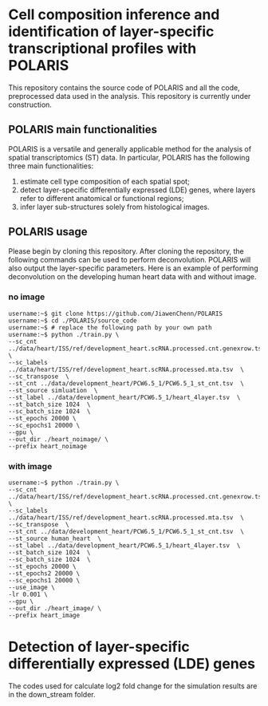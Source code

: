 # Cell composition inference and identification of layer-specific transcriptional profiles with POLARIS
This repository contains the source code of POLARIS and all the code, preprocessed data used in the analysis. This repository is currently under construction.

## POLARIS main functionalities
POLARIS is a versatile and generally applicable method for the analysis of spatial transcriptomics (ST) data. In particular, POLARIS has the following three main functionalities:
1. estimate cell type composition of each spatial spot;
2. detect layer-specific differentially expressed (LDE) genes, where layers refer to different anatomical or functional regions;
3. infer layer sub-structures solely from histological images.

## POLARIS usage
Please begin by cloning this repository. After cloning the repository, the following commands can be used to perform deconvolution. POLARIS will also output the layer-specific parameters. Here is an example of performing deconvolution on the developing human heart data with and without image.

### no image
```console
username:~$ git clone https://github.com/JiawenChenn/POLARIS
username:~$ cd ./POLARIS/source_code
username:~$ # replace the following path by your own path
username:~$ python ./train.py \
--sc_cnt ../data/heart/ISS/ref/development_heart.scRNA.processed.cnt.genexrow.tsv  \
--sc_labels ../data/heart/ISS/ref/development_heart.scRNA.processed.mta.tsv  \
--sc_transpose  \
--st_cnt ../data/development_heart/PCW6.5_1/PCW6.5_1_st_cnt.tsv  \
--st_source simluation  \
--st_label ../data/development_heart/PCW6.5_1/heart_4layer.tsv  \
--st_batch_size 1024  \
--sc_batch_size 1024  \
--st_epochs 20000 \
--sc_epochs1 20000 \
--gpu \
--out_dir ./heart_noimage/ \
--prefix heart_noimage
```
### with image
```console
username:~$ python ./train.py \
--sc_cnt ../data/heart/ISS/ref/development_heart.scRNA.processed.cnt.genexrow.tsv  \
--sc_labels ../data/heart/ISS/ref/development_heart.scRNA.processed.mta.tsv  \
--sc_transpose  \
--st_cnt ../data/development_heart/PCW6.5_1/PCW6.5_1_st_cnt.tsv  \
--st_source human_heart  \
--st_label ../data/development_heart/PCW6.5_1/heart_4layer.tsv  \
--st_batch_size 1024  \
--sc_batch_size 1024  \
--st_epochs 20000 \
--st_epochs2 20000 \
--sc_epochs1 20000 \
--use_image \
-lr 0.001 \
--gpu \
--out_dir ./heart_image/ \
--prefix heart_image
```

# Detection of layer-specific differentially expressed (LDE) genes 
The codes used for calculate log2 fold change for the simulation results are in the down_stream folder.
